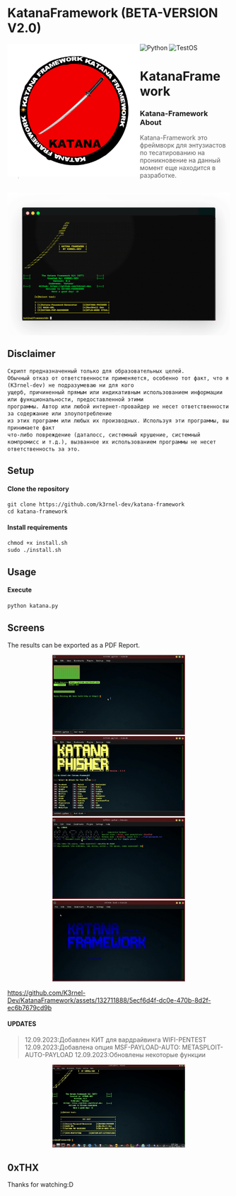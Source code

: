 # KatanaFramework (BETA-VERSION V2.0)
![Python](https://img.shields.io/badge/Language-Python-blue?style=for-the-badge&logo=python)
![TestOS](https://img.shields.io/badge/TestedOS-KaliLinux-red?style=for-the-badge&logo=linux)
<img alt="katana-logo" align="left" width="300" height="300" src="https://github.com/K3rnel-Dev/KatanaFramework/blob/main/22.jpg">
<h1>KatanaFramework</h1>

### Katana-Framework About
> Katana-Framework это фреймворк для энтузиастов по тесaтированию на проникновение на данный момент еще находится в разработке.

</br>

<img alt="blackbird-web" align="center" src="https://github.com/K3rnel-Dev/KatanaFramework/blob/main/katana_printscreen.jpg">

## Disclaimer
```
Скрипт предназначенный только для образовательных целей.
Обычный отказ от ответственности применяется, особенно тот факт, что я (K3rnel-dev) не подразумеваю ни для кого
ущерб, причиненный прямым или индикативным использованием информации или функциональности, предоставленной этими
программы. Автор или любой интернет-провайдер не несет ответственности за содержание или злоупотребление
из этих программ или любых их производных. Используя эти программы, вы принимаете факт
что-либо повреждение (даталосс, системный крушение, системный компромисс и т.д.), вызванное их использованием программы не несет ответственность за это.
```
## Setup

#### Clone the repository
```shell
git clone https://github.com/k3rnel-dev/katana-framework
cd katana-framework
```

#### Install requirements
```shell
chmod +x install.sh
sudo ./install.sh
```

## Usage

#### Execute
```python
python katana.py
```
## Screens
The results can be exported as a PDF Report.
<p float="left" align="center">
  <img alt="blackbird-pdf-cover" width="300" src="https://github.com/K3rnel-Dev/KatanaFramework/blob/main/screens/demo1.png">
  <img alt="blackbird-pdf-cover" width="300" src="https://github.com/K3rnel-Dev/KatanaFramework/blob/main/screens/demo2.png">
  <img alt="blackbird-pdf-cover" width="300" src="https://github.com/K3rnel-Dev/KatanaFramework/blob/main/screens/demo4.png">
    <img alt="blackbird-pdf-cover" width="300" src="https://github.com/K3rnel-Dev/KatanaFramework/blob/main/screens/demo5.png">
</p> 

https://github.com/K3rnel-Dev/KatanaFramework/assets/132711888/5ecf6d4f-dc0e-470b-8d2f-ec6b7679cd9b

#### UPDATES
>12.09.2023:Добавлен КИТ для вардрайвинга WIFI-PENTEST
>12.09.2023:Добавлена опция MSF-PAYLOAD-AUTO: METASPLOIT-AUTO-PAYLOAD
>12.09.2023:Обновлены некоторые функции

<p float="left" align="center">
  <img alt="blackbird-pdf-cover" width="300" src="https://github.com/K3rnel-Dev/KatanaFramework/blob/main/screens/update.png">
</p> 


## 0xTHX
Thanks for watching:D
